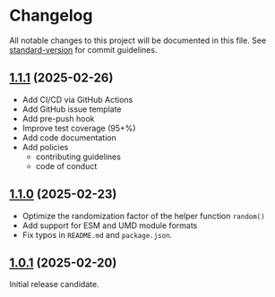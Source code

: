 # Changelog

All notable changes to this project will be documented in this file.
See [standard-version](https://github.com/conventional-changelog/standard-version)
for commit guidelines.

## [1.1.1] (2025-02-26)

- Add CI/CD via GitHub Actions
- Add GitHub issue template
- Add pre-push hook
- Improve test coverage (95+%)
- Add code documentation
- Add policies
  - contributing guidelines
  - code of conduct

## [1.1.0] (2025-02-23)

- Optimize the randomization factor of the helper function `random()`
- Add support for ESM and UMD module formats
- Fix typos in `README.md` and `package.json`.

## [1.0.1] (2025-02-20)

Initial release candidate.

<!-- References -->

[1.1.1]: https://www.npmjs.com/package/@udlearn/genpass/v/1.1.1
[1.1.0]: https://www.npmjs.com/package/@udlearn/genpass/v/1.1.0
[1.0.1]: https://www.npmjs.com/package/@udlearn/genpass/v/1.0.1
